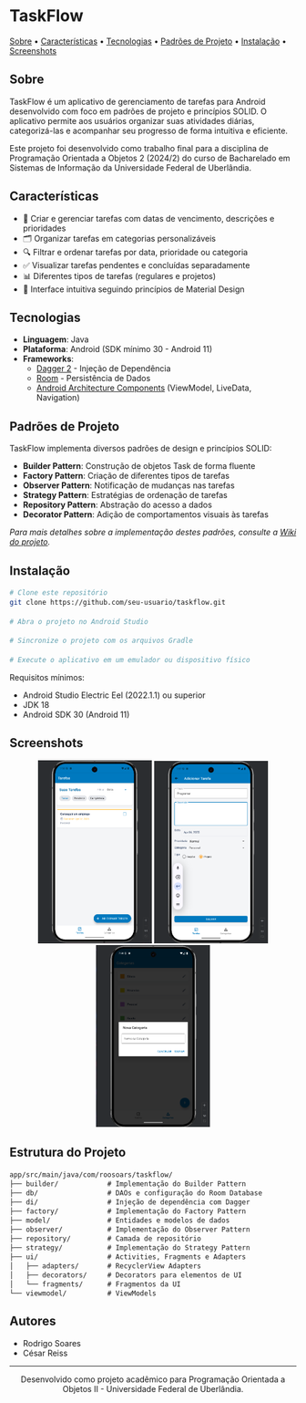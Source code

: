 # TaskFlow

<p>
  <a href="#sobre">Sobre</a> •
  <a href="#características">Características</a> •
  <a href="#tecnologias">Tecnologias</a> •
  <a href="#padrões-de-projeto">Padrões de Projeto</a> •
  <a href="#instalação">Instalação</a> •
  <a href="#screenshots">Screenshots</a> 
</p>

## Sobre

TaskFlow é um aplicativo de gerenciamento de tarefas para Android desenvolvido com foco em padrões de projeto e princípios SOLID. O aplicativo permite aos usuários organizar suas atividades diárias, categorizá-las e acompanhar seu progresso de forma intuitiva e eficiente.

Este projeto foi desenvolvido como trabalho final para a disciplina de Programação Orientada a Objetos 2 (2024/2) do curso de Bacharelado em Sistemas de Informação da Universidade Federal de Uberlândia.

## Características

- 📝 Criar e gerenciar tarefas com datas de vencimento, descrições e prioridades
- 🗂️ Organizar tarefas em categorias personalizáveis
- 🔍 Filtrar e ordenar tarefas por data, prioridade ou categoria
- ✅ Visualizar tarefas pendentes e concluídas separadamente
- 📊 Diferentes tipos de tarefas (regulares e projetos)
- 🎨 Interface intuitiva seguindo princípios de Material Design

## Tecnologias

- **Linguagem**: Java
- **Plataforma**: Android (SDK mínimo 30 - Android 11)
- **Frameworks**:
  - [Dagger 2](https://dagger.dev/) - Injeção de Dependência
  - [Room](https://developer.android.com/training/data-storage/room) - Persistência de Dados
  - [Android Architecture Components](https://developer.android.com/topic/libraries/architecture) (ViewModel, LiveData, Navigation)

## Padrões de Projeto

TaskFlow implementa diversos padrões de design e princípios SOLID:

- **Builder Pattern**: Construção de objetos Task de forma fluente
- **Factory Pattern**: Criação de diferentes tipos de tarefas
- **Observer Pattern**: Notificação de mudanças nas tarefas
- **Strategy Pattern**: Estratégias de ordenação de tarefas
- **Repository Pattern**: Abstração do acesso a dados
- **Decorator Pattern**: Adição de comportamentos visuais às tarefas

*Para mais detalhes sobre a implementação destes padrões, consulte a [Wiki do projeto](https://github.com/roosoars/TaskFlow/wiki/APP-%E2%80%90-Documentação).*

## Instalação

```bash
# Clone este repositório
git clone https://github.com/seu-usuario/taskflow.git

# Abra o projeto no Android Studio

# Sincronize o projeto com os arquivos Gradle

# Execute o aplicativo em um emulador ou dispositivo físico
```

Requisitos mínimos:
- Android Studio Electric Eel (2022.1.1) ou superior
- JDK 18
- Android SDK 30 (Android 11)

## Screenshots

<p align="center">
  <img src="https://github.com/roosoars/TaskFlow/blob/main/1.png" width="200" alt="Lista de Tarefas"/>
  <img src="https://github.com/roosoars/TaskFlow/blob/main/2.png" width="200" alt="Adicionar Tarefa"/>
  <img src="https://github.com/roosoars/TaskFlow/blob/main/3.png" width="200" alt="Categorias"/>
</p>

## Estrutura do Projeto

```
app/src/main/java/com/roosoars/taskflow/
├── builder/            # Implementação do Builder Pattern
├── db/                 # DAOs e configuração do Room Database
├── di/                 # Injeção de dependência com Dagger
├── factory/            # Implementação do Factory Pattern
├── model/              # Entidades e modelos de dados
├── observer/           # Implementação do Observer Pattern
├── repository/         # Camada de repositório
├── strategy/           # Implementação do Strategy Pattern
├── ui/                 # Activities, Fragments e Adapters
│   ├── adapters/       # RecyclerView Adapters
│   ├── decorators/     # Decorators para elementos de UI
│   └── fragments/      # Fragmentos da UI
└── viewmodel/          # ViewModels
```

## Autores

- Rodrigo Soares
- César Reiss

---

<p align="center">
  Desenvolvido como projeto acadêmico para Programação Orientada a Objetos II - Universidade Federal de Uberlândia.
</p>
